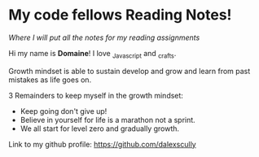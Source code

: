 # My code fellows Reading Notes!
*Where I will put all the notes for my reading assignments*

Hi my name is **Domaine**! I love <sub>Javascript</sub> and <sub>crafts</sub>.

Growth mindset is able to sustain develop and grow and learn from past mistakes as life goes on.

3 Remainders to keep myself in the growth mindset:

- Keep going don't give up!
- Believe in yourself for life is a marathon not a sprint.
- We all start for level zero and gradually growth.

Link to my github profile: https://github.com/dalexscully

